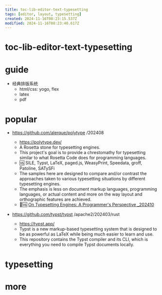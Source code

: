 ```yaml
---
title: toc-lib-editor-text-typesetting
tags: [editor, layout, typesetting]
created: 2024-11-16T08:23:15.537Z
modified: 2024-11-16T08:23:40.617Z
---
```


# toc-lib-editor-text-typesetting

# guide

- 经典排版系统
  - html/css: yogo, flex
  - latex
  - pdf
# popular
- https://github.com/alerque/polytype /202408
  - https://polytype.dev/
  - A Rosetta stone for typesetting engines.
  - This project's goal is to provide a chrestomathy for typesetting similar to what Rosetta Code does for programming languages. 
  - 🆚️ SILE, Typst, LaTeX, paged.js, WeasyPrint, Speedata, groff, Patoline, SATySFi
  - The samples here are designed to compare and/or contrast the approaches taken to various typesetting situations by different typesetting engines.
  - The emphasis is less on document markup languages, programming languages, or actual content and more on the way layout and orthographic features are achieved. 
  - 📝🆚️ [On Typesetting Engines: A Programmer's Perspective _202410](https://blog.ppresume.com/posts/on-typesetting-engines)

- https://github.com/typst/typst /apache2/202403/rust
  - https://typst.app/
  - Typst is a new markup-based typesetting system that is designed to be as powerful as LaTeX while being much easier to learn and use.
  - This repository contains the Typst compiler and its CLI, which is everything you need to compile Typst documents locally.
# typesetting

# more
